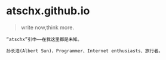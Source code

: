 # atschx.github.io
> write now,think more.

```
“atschx”引申——在我这里都是未知。

孙长浩(Albert Sun)，Programmer、Internet enthusiasts、旅行者。

```
